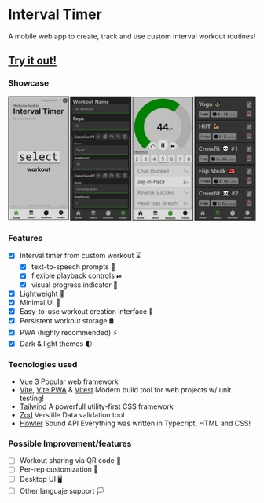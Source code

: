 # Interval Timer
A mobile web app to create, track and use custom interval workout routines!
## [Try it out!](https://danielmontilla.github.io/interval-timer/)

### Showcase
![alt text](https://github.com/DanielMontilla/interval-timer/blob/master/showcase.png?raw=true)

### Features
- [x] Interval timer from custom workout ⌛
	- [x] text-to-speech prompts 💬
	- [x] flexible playback controls ⏯
	- [x] visual progress indicator 🔋
- [x] Lightweight 💾
- [x] Minimal UI 🔎
- [x] Easy-to-use workout creation interface 📃
- [x] Persistent workout storage 🛢
- [x] PWA (highly recommended) ⚡
- [x] Dark & light themes 🌓

### Tecnologies used
- [Vue 3](https://vuejs.org/) Popular web framework
- [Vite](https://vitejs.dev/), [Vite PWA](https://vite-pwa-org.netlify.app/) & [Vitest](https://vitest.dev/) Modern build tool for web projects w/ unit testing!
- [Tailwind](https://tailwindcss.com/) A powerfull utility-first CSS framework
- [Zod](https://github.com/colinhacks/zod) Versitile Data validation tool
- [Howler](https://howlerjs.com/) Sound API
Everything was written in Typecript, HTML and CSS!

### Possible Improvement/features
- [ ] Workout sharing via QR code 📶
- [ ] Per-rep customization 🔁
- [ ] Desktop UI 🖥
- [ ] Other languaje support 🏳